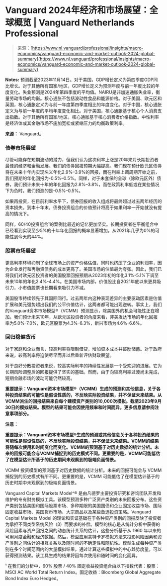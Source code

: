 <!--yml

category: 未分类

date: 2024-05-27 14:37:19

-->

# Vanguard 2024年经济和市场展望：全球概览 | Vanguard Netherlands Professional

> 来源：[https://www.nl.vanguard/professional/insights/macro-economics/vanguard-economic-and-market-outlook-2024-global-summary](https://www.nl.vanguard/professional/insights/macro-economics/vanguard-economic-and-market-outlook-2024-global-summary)

**Notes:** 预测截至2023年11月14日。对于美国，GDP增长定义为第四季度GDP同比增长。对于其他所有国家/地区，GDP增长定义为预测年度与前一年度比较的年度变化。失业预测是2024年第四季度的平均值。NAIRU是非加速通胀失业率，衡量劳动市场的均衡。核心通胀不包括波动性食品和能源价格。对于美国、欧元区和英国，核心通胀定义为与前一年度第四季度相比的年度变化。对于中国，核心通胀定义为与前一年度的平均年度变化相比。对于美国，核心通胀基于核心个人消费支出指数。对于其他所有国家/地区，核心通胀基于核心消费者价格指数。中性利率是经济体或其金融市场不施加宽松或紧缩压力的均衡政策利率。

**来源：** Vanguard。

### **债券市场展望**

尽管可能存在短期波动的潜力，但我们认为这次利率上涨是20年来对长期投资者最佳的经济和金融发展。我们的债券回报预期大幅提高。我们现在预计欧元区债券将在未来十年内实现名义年化2.9%–3.9%的回报，而在利率上调周期开始之前，我们预期的年化回报为-0.5%–0.5%。同样，对于未套保的全球（除欧元区外）债券，我们预计未来十年的年化回报为2.8%–3.8%，而在政策利率低或在某些情况下为负时，我们预测的是-0.5%–0.5%。

如果再投资，在目前利率水平下，债券回报的收入组成将最终超过过去两年经历的资本损失。到本十年末，债券投资组合的价值预计将高于如果利率一开始就没有提高的情况下。

同样，60/40投资组合¹的案例比最近的记忆更加坚实。长期投资者在平衡组合中已经看到实现至少5%的十年年化回报的概率显著增加，从2021年几乎为0%的可能性到今天的44%。

### **股票市场展望**

更高利率环境抑制了全球市场上的资产价格估值，同时也挤压了企业的利润率，因为企业发行和再融资债务的成本更高了。美国市场的估值最为夸张。因此，我们已将我们对欧元区投资者的美国股票回报预期从2023年初的年化3.1%-5.1%下调至未来10年的年化2.4%-4.4%。在美国市场内部，价值股比自2021年底以来更具吸引力，小市值股票也长期看来吸引力不减。

美国股市持续领先于其国际同行。过去两年内这种表现差异的主要驱动因素是估值扩展和美元强势超出我们的公平价值估计，这两者都可能出现逆转。事实上，我们的Vanguard资本市场模型®（VCMM）预测显示，除美国外的机会可能性正在增加。我们预计未来10年，从欧元区投资者的角度来看，非美发达市场的年化回报率为5.0%-7.0%，欧元区股票为4.3%-6.3%，新兴市场为4.6%-6.6%。

### **回归稳健货币**

对于家庭和企业而言，较高利率将限制借贷，增加资本成本并鼓励储蓄。对于政府来说，较高利率将迫使尽早而非以后重新评估财政展望。

对于良好分散投资者来说，较高实际利率的持续性发展是一个受欢迎的进展。它为长期风险调整后的回报提供了坚实的基础。然而，由于向较高利率过渡尚未完成，短期金融市场的波动可能仍然较高。

**重要提示：Vanguard资本市场模型®（VCMM）生成的预测和其他信息，关于各种投资结果的可能性是假设性质的，不反映实际投资结果，并不保证未来结果。从VCMM派生的回报结果来自每个建模资产类别的10,000次模拟。截至2023年9月30日的模拟结果。模型的结果可能会因使用频率和时间而异。更多信息请参阅注意事项部分。**

**注意：**

**重要提示：Vanguard资本市场模型®生成的预测或其他信息关于各种投资结果的可能性是假设性质的，不反映实际投资结果，并不保证未来结果。VCMM的结果将随每次使用和时间变化而变化。VCMM的预测基于对历史数据的统计分析。未来的回报可能会与VCMM捕捉到的历史模式不同。更重要的是，VCMM可能低估了在模型估计所基于的历史期间未观察到的极端负面情景。**

VCMM 投资模型的预测基于对历史数据的统计分析。未来的回报可能会与 VCMM 捕捉到的历史模式有所不同。更重要的是，VCMM 可能低估了在模型估计基于的历史时期中未观察到的极端负面情景。

Vanguard Capital Markets Model^® 是由凡德罗主要投资研究和咨询团队开发和维护的专有财务模拟工具。该模型预测多种广泛资产类别的未来回报分布。这些资产类别包括美国和国际股票市场、多种期限的美国国债和企业固定收益市场、国际固定收益市场、美国货币市场、大宗商品以及某些备选投资策略。Vanguard Capital Markets Model 的理论和实证基础在于各种资产类别的回报反映了投资者为承担不同类型系统风险（β）而要求的补偿。模型的核心是从统计分析中获得的风险因素与资产回报之间的动态统计关系的估计，这些分析基于从 1960 年以来的可用月度金融和经济数据。然后，模型应用蒙特卡罗模拟方法来投影风险因素和资产类别之间估计的相互关系以及随时间的不确定性和随机性。模型生成每种资产类别在多个时间范围内的大量模拟结果。通过计算这些模拟中的中心趋势度量，可以获得预测结果。该工具生成的结果将因每次使用和随时间的变化而异。

¹ 在我们的分析中，60% 股票 / 40% 固定收益投资组合由以下指数代表：股票：MSCI AC World Total Return Index。固定收益：Bloomberg Global Aggregate Bond Index Euro Hedged。
